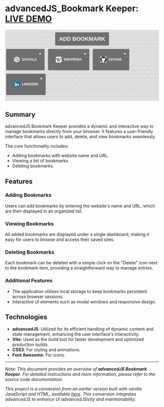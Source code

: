 # advancedJS_Bookmark Keeper: [LIVE DEMO](https://shcoobz.github.io/advancedJS_bookmark-keeper/)

![advancedJS Bookmark Keeper](src/img/advancedJS_bookmark-keeper.png)

## Summary

advancedJS Bookmark Keeper provides a dynamic and interactive way to manage bookmarks directly from your browser. It features a user-friendly interface that allows users to add, delete, and view bookmarks seamlessly.

The core functionality includes:

- Adding bookmarks with website name and URL.
- Viewing a list of bookmarks.
- Deleting bookmarks.

## Features

### Adding Bookmarks

Users can add bookmarks by entering the website's name and URL, which are then displayed in an organized list.

### Viewing Bookmarks

All added bookmarks are displayed under a single dashboard, making it easy for users to browse and access their saved sites.

### Deleting Bookmarks

Each bookmark can be deleted with a simple click on the "Delete" icon next to the bookmark item, providing a straightforward way to manage entries.

### Additional Features

- The application utilizes local storage to keep bookmarks persistent across browser sessions.
- Interactive UI elements such as modal windows and responsive design.

## Technologies

- **advancedJS**: Utilized for its efficient handling of dynamic content and state management, enhancing the user interface's interactivity.
- **Vite**: Used as the build tool for faster development and optimized production builds.
- **CSS3**: For styling and animations.
- **Font Awesome**: For icons.

---

_Note: This document provides an overview of **advancedJS Bookmark Keeper**. For detailed instructions and more information, please refer to the source code documentation._

_This project is a conversion from an earlier version built with vanilla JavaScript and HTML, available [here](https://github.com/Shcoobz/basicJS_bookmark-keeper). This conversion integrates advancedJS to enhance UI advancedJSivity and maintainability._
